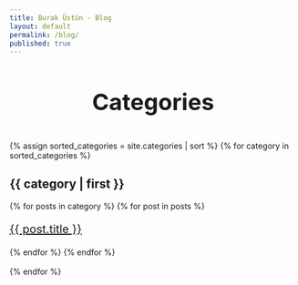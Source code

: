 ```yaml
---
title: Burak Üstün - Blog
layout: default
permalink: /blog/
published: true
---
```

<link href="{{site.baseurl}}/assets/css/github.css" rel="stylesheet" media="screen">
<h1 style="text-align: center; font-size: 40px;">Categories</h1><br/>
<div class="col-md-12 col-lg-12 col-sm-12 col-xs-12">
{% assign sorted_categories = site.categories | sort %}
	{% for category in sorted_categories %}
	<div class="col-md-4 col-lg-4 col-sm-12 col-xs-12">
		<h2>{{ category | first }}</h2>
			 {% for posts in category %}
     			 {% for post in posts %}
        			<p style="font-size: 20px;"><a href="{{ post.url }}">{{ post.title }}</a></p>
     			 {% endfor %}
   			 {% endfor %}
   			 <br>
   			 <br>
	</div>
{% endfor %}
</div>

